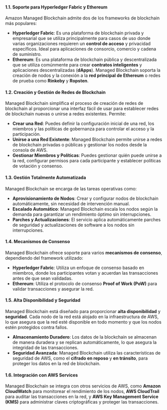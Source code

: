 #### 1.1. **Soporte para Hyperledger Fabric y Ethereum**

Amazon Managed Blockchain admite dos de los frameworks de blockchain más populares:

- **Hyperledger Fabric**: Es una plataforma de blockchain privada y empresarial que se utiliza principalmente para casos de uso donde varias organizaciones requieren un **control de acceso** y privacidad específicos. Ideal para aplicaciones de consorcio, comercio y cadena de suministro.
- **Ethereum**: Es una plataforma de blockchain pública y descentralizada que se utiliza comúnmente para crear **contratos inteligentes** y aplicaciones descentralizadas (**dApps**). Managed Blockchain soporta la creación de nodos y la conexión a la **red principal de Ethereum** o redes de prueba como **Rinkeby** y **Ropsten**.

#### 1.2. **Creación y Gestión de Redes de Blockchain**

Managed Blockchain simplifica el proceso de creación de redes de blockchain al proporcionar una interfaz fácil de usar para establecer redes de blockchain nuevas o unirse a redes existentes. Permite:

- **Crear una Red**: Puedes definir la configuración inicial de una red, los miembros y las políticas de gobernanza para controlar el acceso y la participación.
- **Unirse a una Red Existente**: Managed Blockchain permite unirse a redes de blockchain privadas o públicas y gestionar los nodos desde la consola de AWS.
- **Gestionar Miembros y Políticas**: Puedes gestionar quién puede unirse a la red, configurar permisos para cada participante y establecer políticas de votación y consenso.

#### 1.3. **Gestión Totalmente Automatizada**

Managed Blockchain se encarga de las tareas operativas como:

- **Aprovisionamiento de Nodos**: Crear y configurar nodos de blockchain automáticamente, sin necesidad de intervención manual.
- **Escalado Automático**: Managed Blockchain escala los nodos según la demanda para garantizar un rendimiento óptimo sin interrupciones.
- **Parches y Actualizaciones**: El servicio aplica automáticamente parches de seguridad y actualizaciones de software a los nodos sin interrupciones.

#### 1.4. **Mecanismos de Consenso**

Managed Blockchain ofrece soporte para varios **mecanismos de consenso**, dependiendo del framework utilizado:

- **Hyperledger Fabric**: Utiliza un enfoque de consenso basado en miembros, donde los participantes votan y acuerdan las transacciones antes de que sean validadas.
- **Ethereum**: Utiliza el protocolo de consenso **Proof of Work (PoW)** para validar transacciones y asegurar la red.

#### 1.5. **Alta Disponibilidad y Seguridad**

Managed Blockchain está diseñado para proporcionar **alta disponibilidad** y **seguridad**. Cada nodo de la red está alojado en la infraestructura de AWS, lo que asegura que la red esté disponible en todo momento y que los nodos estén protegidos contra fallos.

- **Almacenamiento Duradero**: Los datos de la blockchain se almacenan de manera duradera y se replican automáticamente, lo que asegura la integridad de las transacciones.
- **Seguridad Avanzada**: Managed Blockchain utiliza las características de seguridad de AWS, como el **cifrado en reposo** y **en tránsito**, para proteger los datos en la red de blockchain.

#### 1.6. **Integración con AWS Services**

Managed Blockchain se integra con otros servicios de AWS, como **Amazon CloudWatch** para monitorear el rendimiento de los nodos, **AWS CloudTrail** para auditar las transacciones en la red, y **AWS Key Management Service (KMS)** para administrar claves criptográficas y proteger las transacciones.
